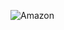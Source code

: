 ![Amazon](https://github.com/AnshGupta01/Other-projects-practice/assets/26479077/16f29555-5a6b-4ae6-953f-0a45cd7d714a)
